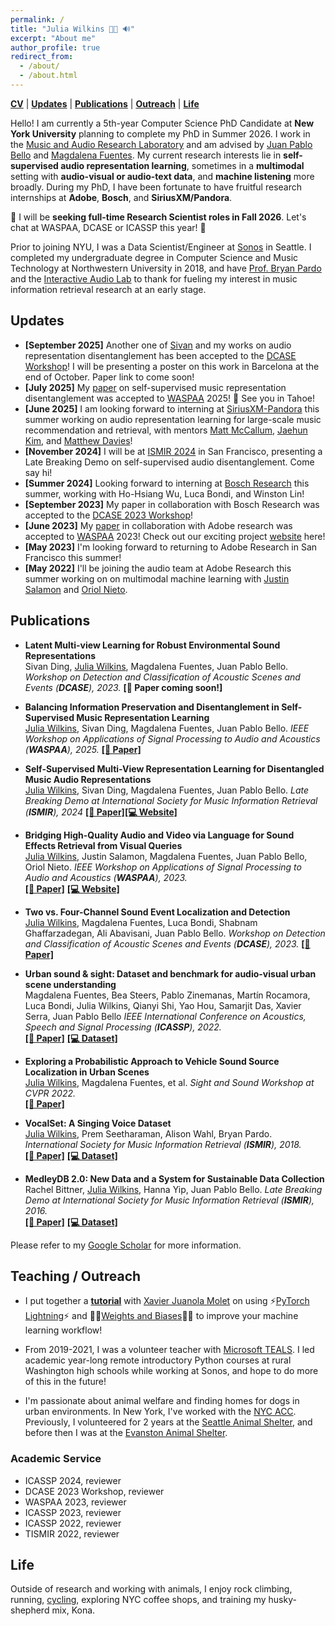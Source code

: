 ```yaml
---
permalink: /
title: "Julia Wilkins 👩‍💻 🔊"
excerpt: "About me"
author_profile: true
redirect_from: 
  - /about/
  - /about.html
---
```

[**CV**](./files/Julia_Wilkins_ResumeSept23.pdf) \| [**Updates**](#updates) \| [**Publications**](#publications) \| [**Outreach**](#outreach) \| [**Life**](#life)

Hello! I am currently a 5th-year Computer Science PhD Candidate at **New York University** planning to complete my PhD in Summer 2026. I work in the [Music and Audio Research Laboratory](https://steinhardt.nyu.edu/marl) and am advised by [Juan Pablo Bello](https://engineering.nyu.edu/faculty/juan-pablo-bello) and [Magdalena Fuentes](https://magdalenafuentes.github.io/). My current research interests lie in **self-supervised audio representation learning**, sometimes in a **multimodal** setting with **audio-visual or audio-text data**, and **machine listening** more broadly. During my PhD, I have been fortunate to have fruitful research internships at **Adobe**, **Bosch**, and **SiriusXM/Pandora**. 

🚀 I will be **seeking full-time Research Scientist roles in Fall 2026**. Let's chat at WASPAA, DCASE or ICASSP this year! 🚀

Prior to joining NYU, I was a Data Scientist/Engineer at [Sonos](https://www.sonos.com/en-us/home) in Seattle. I completed my undergraduate degree in Computer Science and Music Technology at Northwestern University in 2018, and have [Prof. Bryan Pardo](https://bryan-pardo.github.io/) and the [Interactive Audio Lab](https://interactiveaudiolab.github.io/) to thank for fueling my interest in music information retrieval research at an early stage.


## Updates
- **[September 2025]** Another one of [Sivan](https://www.sivan.fun/) and my works on audio representation disentanglement has been accepted to the [DCASE Workshop](https://dcase.community/workshop2025/)! I will be presenting a poster on this work in Barcelona at the end of October. Paper link to come soon!
- **[July 2025]** My [paper](https://arxiv.org/abs/2507.22995) on self-supervised music representation disentanglement was accepted to [WASPAA](https://waspaa.com/) 2025! 🎉 See you in Tahoe!
- **[June 2025]** I am looking forward to interning at [SiriusXM-Pandora](https://www.siriusxm.com/pandora) this summer working on audio representation learning for large-scale music recommendation and retrieval, with mentors [Matt McCallum](http://www.mattcmccallum.com/Home/), [Jaehun Kim](https://www.linkedin.com/in/jaehun-kim-b67068b4), and [Matthew Davies](https://mepdavies.github.io/)!
- **[November 2024]** I will be at [ISMIR 2024](https://ismir2024.ismir.net/) in San Francisco, presenting a Late Breaking Demo on self-supervised audio disentanglement. Come say hi!
- **[Summer 2024]** Looking forward to interning at [Bosch Research](https://www.bosch.com/research/) this summer, working with Ho-Hsiang Wu, Luca Bondi, and Winston Lin!
- **[September 2023]** My paper in collaboration with Bosch Research was accepted to the [DCASE 2023 Workshop](https://dcase.community/workshop2023/index)!
- **[June 2023]** My [paper](https://arxiv.org/abs/2308.09089) in collaboration with Adobe research was accepted to [WASPAA](https://waspaa.com/) 2023!  Check out our exciting project [website](https://juliawilkins.github.io/sound-effects-retrieval-from-video/) here!
- **[May 2023]** I'm looking forward to returning to Adobe Research in San Francisco this summer!
- **[May 2022]** I'll be joining the audio team at Adobe Research this summer working on on multimodal machine learning with [Justin Salamon](https://www.justinsalamon.com/) and [Oriol Nieto](https://www.urinieto.com/). 


## Publications
- **Latent Multi-view Learning for Robust Environmental Sound Representations** <br>
Sivan Ding, <u>Julia Wilkins</u>, Magdalena Fuentes, Juan Pablo Bello. <i>Workshop on Detection and Classification of Acoustic Scenes and Events (**DCASE**), 2023.</i>  **[📄 Paper coming soon!]**

- **Balancing Information Preservation and Disentanglement in Self-Supervised Music Representation Learning** <br>
<u>Julia Wilkins</u>, Sivan Ding, Magdalena Fuentes, Juan Pablo Bello. <i>IEEE Workshop on Applications of Signal Processing to Audio and Acoustics (**WASPAA**), 2025.</i> [**[📄 Paper]**](https://arxiv.org/abs/2507.22995)

- **Self-Supervised Multi-View Representation Learning for Disentangled Music Audio Representations** <br>
 <u>Julia Wilkins</u>, Sivan Ding, Magdalena Fuentes, Juan Pablo Bello. <i>Late Breaking Demo at International Society for Music Information Retrieval (**ISMIR**), 2024</i> [**[📄 Paper]**](https://arxiv.org/abs/2411.02711)[**[💻 Website]**](https://juliawilkins.github.io/marlbymarl/)<br> 



- **Bridging High-Quality Audio and Video via Language for Sound Effects Retrieval from Visual Queries** <br>
 <u>Julia Wilkins</u>, Justin Salamon, Magdalena Fuentes, Juan Pablo Bello, Oriol Nieto. <i>IEEE Workshop on Applications of Signal Processing to Audio and Acoustics (**WASPAA**), 2023.</i> <br> [**[📄 Paper]**](https://arxiv.org/abs/2308.09089) [**[💻 Website]**](https://juliawilkins.github.io/sound-effects-retrieval-from-video/)

- **Two vs. Four-Channel Sound Event Localization and Detection** <br>
 <u>Julia Wilkins</u>, Magdalena Fuentes, Luca Bondi, Shabnam Ghaffarzadegan, Ali Abavisani, Juan Pablo Bello. <i>Workshop on Detection and Classification of Acoustic Scenes and Events (**DCASE**), 2023.</i> [**[📄 Paper]**](https://arxiv.org/abs/2309.13343)

 - **Urban sound & sight: Dataset and benchmark for audio-visual urban scene understanding** <br>
 Magdalena Fuentes, Bea Steers, Pablo Zinemanas, Martín Rocamora, Luca Bondi, Julia Wilkins, Qianyi Shi, Yao Hou, Samarjit Das, Xavier Serra, Juan Pablo Bello <i>IEEE International Conference on Acoustics, Speech and Signal Processing (**ICASSP**), 2022.</i> <br> [**[📄 Paper]**](https://ieeexplore.ieee.org/abstract/document/9747644) [**[💻 Dataset]**](https://zenodo.org/record/6658386#.Yq-QrfPMK74)

 - **Exploring a Probabilistic Approach to Vehicle Sound Source Localization in Urban Scenes** <br>
 <u>Julia Wilkins</u>, Magdalena Fuentes, et al. <i>Sight and Sound Workshop at CVPR 2022.</i> <br> [**[📄 Paper]**](https://sightsound.org/papers/2022/Wilkins_Exploring_a_Probabilistic_Approach_to_Vehicle_Sound_Source_Localization_in_Urban_Scenes.pdf) 

- **VocalSet: A Singing Voice Dataset** <br>
 <u>Julia Wilkins</u>, Prem Seetharaman, Alison Wahl, Bryan Pardo. <i>International Society for Music Information Retrieval (**ISMIR**), 2018.</i> <br> [**[📄 Paper]**](http://ismir2018.ircam.fr/doc/pdfs/114_Paper.pdf) [**[💻 Dataset]**](https://zenodo.org/record/1193957)

 - **MedleyDB 2.0: New Data and a System for Sustainable Data Collection** <br>
 Rachel Bittner, <u>Julia Wilkins</u>, Hanna Yip, Juan Pablo Bello. <i>Late Breaking Demo at International Society for Music Information Retrieval (**ISMIR**), 2016.</i> <br> [**[📄 Paper]**](http://ismir2018.ircam.fr/doc/pdfs/114_Paper.pdf) [**[💻 Dataset]**](https://rachelbittner.weebly.com/uploads/3/2/1/8/32182799/bittner_ismirlbd-mdb_2016.pdf)




Please refer to my [Google Scholar](https://scholar.google.com/citations?user=EXrU-SMAAAAJ&hl=en) for more information.

## Teaching / Outreach
- I put together a [**tutorial**](https://github.com/juliawilkins/py-lightning-wandb-tutorial/tree/main) with [Xavier Juanola Molet](https://xavijuanola.github.io/) on using ⚡[PyTorch Lightning](https://lightning.ai/docs/pytorch/stable/)⚡ and 👩‍💻[Weights and Biases](https://wandb.ai/site/)👩‍💻 to improve your machine learning workflow!


- From 2019-2021, I was a volunteer teacher with [Microsoft TEALS](https://www.microsoft.com/en-us/teals). I led academic year-long remote introductory Python courses at rural Washington high schools while working at Sonos, and hope to do more of this in the future!
- I'm passionate about animal welfare and finding homes for dogs in urban environments. In New York, I've worked with the [NYC ACC](https://www.nycacc.org/). Previously, I volunteered for 2 years at the [Seattle Animal Shelter](https://www.seattle.gov/animal-shelter), and before then I was at the [Evanston Animal Shelter](http://evanstonanimalshelter.net/).

### Academic Service
- ICASSP 2024, reviewer
- DCASE 2023 Workshop, reviewer
- WASPAA 2023, reviewer
- ICASSP 2023, reviewer
- ICASSP 2022, reviewer
- TISMIR 2022, reviewer


## Life

Outside of research and working with animals, I enjoy rock climbing, running, [cycling](https://www.kruiscx.com/), exploring NYC coffee shops, and training my husky-shepherd mix, Kona.



